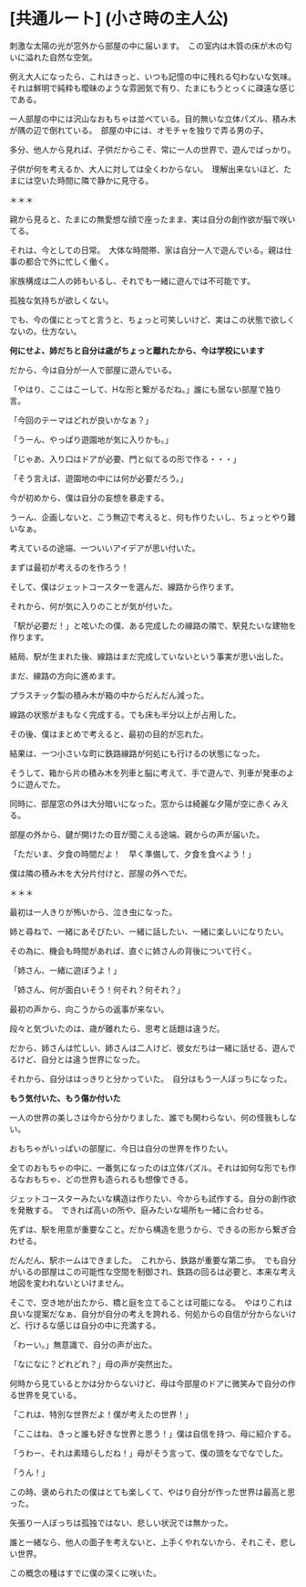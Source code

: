 # [共通ルート] (小さ時の主人公)
  
刺激な太陽の光が窓外から部屋の中に届います。　この室内は木質の床が木の匂いに溢れた自然な空気。  
  
例え大人になったら、これはきっと、いつも記憶の中に残れる匂わないな気味。それは鮮明で純粋も曖昧のような雰囲気で有り、たまにもうとっくに疎遠な感じである。  
  
一人部屋の中には沢山なおもちゃは並べている。目的無いな立体パズル、積み木が隅の辺で倒れている。　部屋の中には、オモチャを独りで弄る男の子。  
  
多分、他人から見れば、子供だからこそ、常に一人の世界で、遊んでばっかり。  
  
子供が何を考えるか、大人に対しては全くわからない。　理解出来ないほど、たまには空いた時間に隣で静かに見守る。  
  
＊＊＊  
    
親から見ると、たまにの無愛想な顔で座ったまま、実は自分の創作欲が脳で咲いてる。  
  
それは、今としての日常。　大体な時間帯、家は自分一人で遊んでいる。親は仕事の都合で外に忙しく働く。  
  
家族構成は二人の姉もいるし、それでも一緒に遊んでは不可能です。  
  
孤独な気持ちが欲しくない。  
  
でも、今の僕にとってと言うと、ちょっと可笑しいけど、実はこの状態で欲しくないの。仕方ない。  
  
**何にせよ、姉だちと自分は歳がちょっと離れたから、今は学校にいます**  
  
だから、今は自分が一人で部屋に遊んでいる。  
  
「やはり、ここはこーして、Hな形と繋がるだね。」誰にも居ない部屋で独り言。  
  
「今回のテーマはどれが良いかなぁ？」  
  
「うーん、やっぱり遊園地が気に入りかも。」  
  
「じゃあ、入り口はドアが必要、門と似てるの形で作る・・・」  
  
「そう言えば、遊園地の中には何が必要だろう。」  
  
今が初めから、僕は自分の妄想を暴走する。  
  
うーん、企画しないと、こう無辺で考えると、何も作りたいし、ちょっとやり難いなぁ。  
  
考えているの途端、一ついいアイデアが思い付いた。  
  
まずは最初が考えるのを作ろう！  
  
そして、僕はジェットコースターを選んだ、線路から作ります。  
  
それから、何が気に入りのことが気が付いた。  
  
「駅が必要だ！」と呟いたの僕、ある完成したの線路の隣で、駅見たいな建物を作ります。  
  
結局、駅が生まれた後、線路はまだ完成していないという事実が思い出した。  
  
まだ、線路の方向に進めます。  
  
プラスチック製の積み木が箱の中からだんだん減った。  
  
線路の状態がまもなく完成する。でも床も半分以上が占用した。  
  
その後、僕はまとめで考えると、最初の目的が忘れた。  
  
結果は、一つ小さいな町に鉄路線路が何処にも行けるの状態になった。  
  
そうして、箱から片の積み木を列車と脳に考えて、手で遊んで、列車が発車のように遊んでた。  
  
同時に、部屋窓の外は大分暗いになった。窓からは綺麗な夕陽が空に赤くみえる。  
  
部屋の外から、鍵が開けたの音が聞こえる途端、親からの声が届いた。  
  
「ただいま、夕食の時間だよ！　早く準備して、夕食を食べよう！」  
  
僕は隣の積み木を大分片付けと、部屋の外へでだ。  
  
＊＊＊  
  
最初は一人きりが怖いから、泣き虫になった。  
  
姉と尋ねで、一緒にあそびたい、一緒に話したい、一緒に楽しいになりたい。  
  
その為に、機会も時間があれば、直ぐに姉さんの背後について行く。

「姉さん、一緒に遊ぼうよ！」

「姉さん、何が面白いそう！何それ？何それ？」

最初の声から、向こうからの返事が来ない。  
  
段々と気づいたのは、歳が離れたら、思考と話題は違うだ。  

だから、姉さんは忙しい、姉さんは二人けど、彼女だちは一緒に話せる、遊んでるけど、自分とは違う世界になった。

それから、自分ははっきりと分かっていた。　自分はもう一人ぼっちになった。

**もう気付いた、もう傷か付いた**

一人の世界の美しさは今から分かりました、誰でも関わらない、何の怪我もしない。

おもちゃがいっぱいの部屋に、今日は自分の世界を作りたい。

全てのおもちゃの中に、一番気になったのは立体パズル。それは如何な形でも作るなおもちゃ、どの世界も造られるも想像できる。

ジェットコースターみたいな構造は作りたい、今からも試作する。自分の創作欲を発散する。　できれば高いの所や、庭みたいな場所も一緒に合わせる。

先ずは、駅を用意が重要なこと。だから構造を思うから、できるの形から繋ぎ合わせる。

だんだん、駅ホームはできました。　これから、鉄路が重要な第二歩。　でも自分がいるの部屋はこの可能性な空間を制御され、鉄路の回るは必要と、本来な考え地図を変われないといけません。

そこで、空き地が出たから、橋と庭を立てることは可能になる。　やはりこれは良いな提案だなぁ、自分が自分の考えを誇れる、何処からの自信が分からないけど、行けるな感じは自分の中に充満する。

「わーい。」無意識で、自分の声が出た。

「なになに？どれどれ？」母の声が突然出た。

何時から見ているとかは分からないけど、母は今部屋のドアに微笑みで自分の作る世界を見ている。

「これは、特別な世界だよ！僕が考えたの世界！」

「ここはね、きっと誰も好きな世界と思う！」僕は自信を持つ、母に紹介する。

「うわー、それは素晴らしだね！」母がそう言って、僕の頭をなでなでした。

「うん！」

この時、褒められたの僕はとても楽しくて、やはり自分が作った世界は最高と思った。

矢張り一人ぼっちは孤独ではない、悲しい状況では無かった。

誰と一緒なら、他人の面子を考えないと、上手くやれないから、それこそ、悲しい世界。

この概念の種はすでに僕の深くに咲いた。
